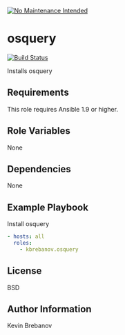 [![No Maintenance Intended](http://unmaintained.tech/badge.svg)](http://unmaintained.tech/)

osquery
=======

[![Build Status](https://travis-ci.org/kbrebanov/ansible-osquery.svg?branch=master)](https://travis-ci.org/kbrebanov/ansible-osquery)

Installs osquery

Requirements
------------

This role requires Ansible 1.9 or higher.

Role Variables
--------------

None

Dependencies
------------

None

Example Playbook
----------------

Install osquery
```yaml
- hosts: all
  roles:
    - kbrebanov.osquery
```

License
-------

BSD

Author Information
------------------

Kevin Brebanov
